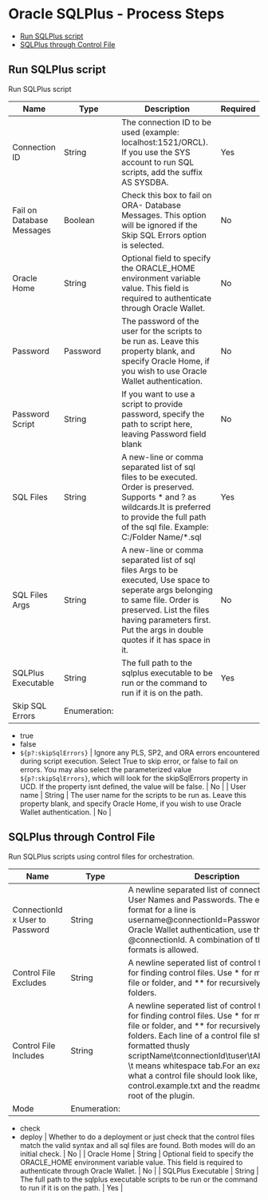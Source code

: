
# Oracle SQLPlus - Process Steps

* [Run SQLPlus script](#run_sqlplus_script)
* [SQLPlus through Control File](#sqlplus_through_control_file)


## Run SQLPlus script

Run SQLPlus script


| Name | Type | Description                                                                                                          | Required |
| ---- | ---- | -------------------------------------------------------------------------------------------------------------------- | -------- |
| Connection ID | String | The connection ID to be used (example: localhost:1521/ORCL). If you use the SYS account to run SQL scripts, add the suffix AS SYSDBA. | Yes |
| Fail on Database Messages | Boolean | Check this box to fail on ORA- Database Messages. This option will be ignored if the Skip SQL Errors option is selected. | No |
| Oracle Home | String | Optional field to specify the ORACLE\_HOME environment variable value. This field is required to authenticate through Oracle Wallet. | No |
| Password | Password | The password of the user for the scripts to be run as. Leave this property blank, and specify Oracle Home, if you wish to use Oracle Wallet authentication. | No |
| Password Script | String | If you want to use a script to provide password, specify the path to script here, leaving Password field blank | No |
| SQL Files | String | A new-line or comma separated list of sql files to be executed. Order is preserved. Supports \* and ? as wildcards.It is preferred to provide the full path of the sql file. Example: C:/Folder Name/\*.sql | Yes |
| SQL Files Args | String | A new-line or comma separated list of sql files Args to be executed, Use space to seperate args belonging to same file. Order is preserved. List the files having parameters first. Put the args in double quotes if it has space in it. | No |
| SQLPlus Executable | String | The full path to the sqlplus executable to be run or the command to run if it is on the path. | Yes |
| Skip SQL Errors | Enumeration:
* true
* false
* ``${p?:skipSqlErrors}``
| Ignore any PLS, SP2, and ORA errors encountered during script execution. Select True to skip error, or false to fail on errors. You may also select the parameterized value ``${p?:skipSqlErrors}``, which will look for the skipSqlErrors property in UCD. If the property isnt defined, the value will be false. | No |
| User name | String | The user name for the scripts to be run as. Leave this property blank, and specify Oracle Home, if you wish to use Oracle Wallet authentication. | No |

## SQLPlus through Control File

Run SQLPlus scripts using control files for orchestration.


| Name | Type | Description                                                                                                          | Required |
| ---- | ---- | -------------------------------------------------------------------------------------------------------------------- | -------- |
| ConnectionId x User to Password | String | A newline separated list of connection IDs, User Names and Passwords. The expected format for a line is username@connectionId=Password. To use Oracle Wallet authentication, use the format @connectionId. A combination of the two formats is allowed. | Yes |
| Control File Excludes | String | A newline seperated list of control file excludes for finding control files. Use \* for matching any file or folder, and \*\* for recursively matching folders. | No |
| Control File Includes | String | A newline seperated list of control file includes for finding control files. Use \* for matching any file or folder, and \*\* for recursively matching folders. Each line of a control file should be formatted thusly scriptName\tconnectionId\tuser\tABORT\_FLAG. \t means whitespace tab.For an example of what a control file should look like, see control.example.txt and the readme.txt in the root of the plugin. | No |
| Mode | Enumeration:
* check
* deploy
| Whether to do a deployment or just check that the control files match the valid syntax and all sql files are found. Both modes will do an initial check. | No |
| Oracle Home | String | Optional field to specify the ORACLE\_HOME environment variable value. This field is required to authenticate through Oracle Wallet. | No |
| SQLPlus Executable | String | The full path to the sqlplus executable scripts to be run or the command to run if it is on the path. | Yes |


